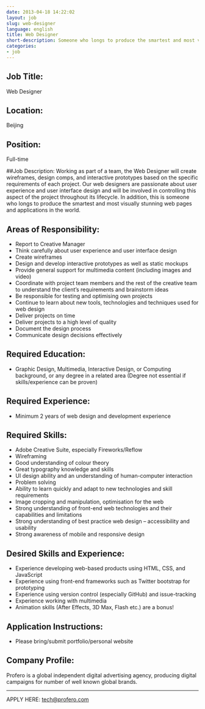 ```yaml
---
date: 2013-04-18 14:22:02
layout: job
slug: web-designer
language: english
title: Web Designer
short-description: Someone who longs to produce the smartest and most visually stunning web pages and applications in the world, and who can build basic prototypes in HTML and CSS
categories:
- job
---
```


## Job Title:
Web Designer

## Location:
Beijing

## Position:
Full-time

##Job Description: 
Working as part of a team, the Web Designer will create wireframes, design comps, and interactive prototypes based on the specific requirements of each project. Our web designers are passionate about user experience and user interface design and will be involved in controlling this aspect of the project throughout its lifecycle. In addition, this is someone who longs to produce the smartest and most visually stunning web pages and applications in the world.

## Areas of Responsibility:
* Report to Creative Manager
* Think carefully about user experience and user interface design
* Create wireframes
* Design and develop interactive prototypes as well as static mockups
* Provide general support for multimedia content (including images and video)
* Coordinate with project team members and the rest of the creative team to understand the client’s requirements and brainstorm ideas
* Be responsible for testing and optimising own projects
* Continue to learn about new tools, technologies and techniques used for web design
* Deliver projects on time
* Deliver projects to a high level of quality
* Document the design process
* Communicate design decisions effectively

## Required Education:
* Graphic Design, Multimedia, Interactive Design, or Computing background, or any degree in a related area (Degree not essential if skills/experience can be proven)

## Required Experience:
* Minimum 2 years of web design and development experience

## Required Skills:
* Adobe Creative Suite, especially Fireworks/Reflow
* Wireframing
* Good understanding of colour theory
* Great typography knowledge and skills
* UI design ability and an understanding of human-computer interaction
* Problem solving
* Ability to learn quickly and adapt to new technologies and skill requirements
* Image cropping and manipulation, optimisation for the web
* Strong understanding of front-end web technologies and their capabilities and limitations
* Strong understanding of best practice web design – accessibility and usability
* Strong awareness of mobile and responsive design

## Desired Skills and Experience:
* Experience developing web-based products using HTML, CSS, and JavaScript
* Experience using front-end frameworks such as Twitter bootstrap for prototyping
* Experience using version control (especially GitHub) and issue-tracking
* Experience working with multimedia
* Animation skills (After Effects, 3D Max, Flash etc.) are a bonus!

## Application Instructions:
* Please bring/submit portfolio/personal website

## Company Profile:
Profero is a global independent digital advertising agency, producing digital campaigns for number of well known global brands.

---
APPLY HERE: [tech@profero.com]("mailto:tech@profero.com?subject=Applying%20for%20position%3A%20Web%20Designer")